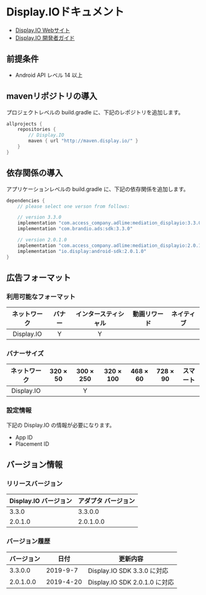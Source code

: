 # Display.IOドキュメント
- [Display.IO Webサイト](https://developers.display.io)
- [Display.IO 開発者ガイド](https://support.display.io/hc/en-us/categories/360001149554-Android)

## 前提条件
- Android API レベル 14 以上

## mavenリポジトリの導入
プロジェクトレベルの build.gradle に、下記のレポジトリを追加します。

```java
allprojects {
    repositories {
        // Display.IO
        maven { url "http://maven.display.io/" }
    }
}
```

## 依存関係の導入
アプリケーションレベルの build.gradle に、下記の依存関係を追加します。

```java
dependencies {
    // please select one verson from follows:

    // version 3.3.0
    implementation "com.access_company.adlime:mediation_displayio:3.3.0.0"
    implementation "com.brandio.ads:sdk:3.3.0"

    // version 2.0.1.0
    implementation "com.access_company.adlime:mediation_displayio:2.0.1.0.0"
    implementation "io.display:android-sdk:2.0.1.0"
}
```

## 広告フォーマット

### 利用可能なフォーマット

|ネットワーク|バナー|インタースティシャル|動画リワード|ネイティブ|
|:------: |:---:|:----------:|:------:|:----:|
| Display.IO | Y    | Y          |       |    |

### バナーサイズ
|ネットワーク     |320 × 50 |300 × 250 |320 × 100 |468 × 60 |728 × 90 |スマート |
|:----------:|:-----:|:------:|:------:|:-----:|:-----:|:----:|
| Display.IO |       | Y      |        |       |       |      |

### 設定情報
下記の Display.IO の情報が必要になります。   
- App ID  
- Placement ID

## バージョン情報

### リリースバージョン
| Display.IO バージョン| アダプタ バージョン|
|:-----------------|:--------------|
| 3.3.0            | 3.3.0.0       |
| 2.0.1.0          | 2.0.1.0.0      |




### バージョン履歴
| バージョン        |  日付          |  更新内容                |
|-------------|-----------------|---------------------|
| 3.3.0.0   |  2019-9-7      |Display.IO SDK 3.3.0 に対応     |
| 2.0.1.0.0   |  2019-4-20      |Display.IO SDK 2.0.1.0 に対応     |
